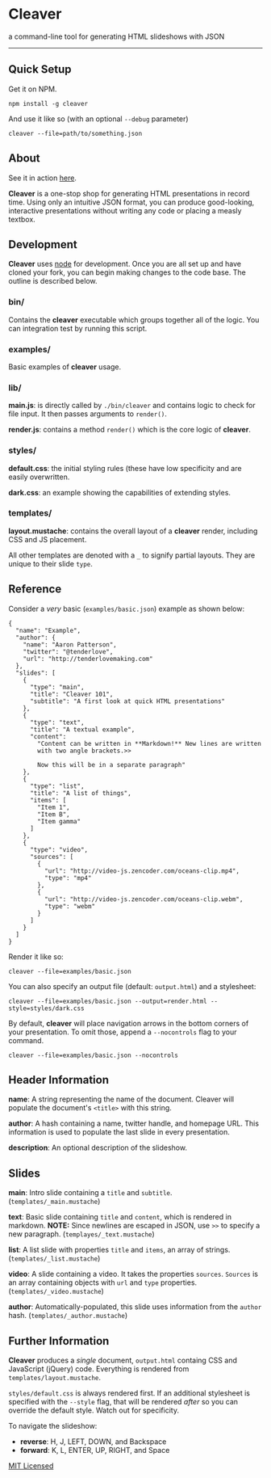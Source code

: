 # Cleaver

a command-line tool for generating HTML slideshows with JSON

---

## Quick Setup

Get it on NPM.

```
npm install -g cleaver
```

And use it like so (with an optional `--debug` parameter)

```
cleaver --file=path/to/something.json
```

## About

See it in action [here](http://prezjordan.github.com/cleaver).

**Cleaver** is a one-stop shop for generating HTML presentations in
record time. Using only an intuitive JSON format, you can produce
good-looking, interactive presentations without writing any code
or placing a measly textbox.

## Development

**Cleaver** uses [node](http://nodejs.org) for development. Once you are
  all set up and have cloned your fork, you can begin making
  changes to the code base. The outline is described below.

### bin/

Contains the **cleaver** executable which groups together all of the
  logic. You can integration test by running this script.

### examples/

Basic examples of **cleaver** usage.

### lib/

**main.js**: is directly called by `./bin/cleaver` and contains logic to
  check for file input. It then passes arguments to `render()`.

**render.js**: contains a method `render()` which is the core logic of
  **cleaver**.

### styles/

**default.css**: the initial styling rules (these have low specificity
  and are easily overwritten.

**dark.css**: an example showing the capabilities of extending styles.

### templates/

**layout.mustache**: contains the overall layout of a **cleaver**
  render, including CSS and JS placement.

All other templates are denoted with a `_` to signify partial layouts.
  They are unique to their slide `type`.

## Reference

Consider a *very* basic (`examples/basic.json`) example as shown below:

```
{
  "name": "Example",
  "author": {
    "name": "Aaron Patterson",
    "twitter": "@tenderlove",
    "url": "http://tenderlovemaking.com"
  },
  "slides": [
    {
      "type": "main",
      "title": "Cleaver 101",
      "subtitle": "A first look at quick HTML presentations"
    },
    {
      "type": "text",
      "title": "A textual example",
      "content": 
        "Content can be written in **Markdown!** New lines are written
        with two angle brackets.>>

        Now this will be in a separate paragraph"
    },
    {
      "type": "list",
      "title": "A list of things",
      "items": [
        "Item 1",
        "Item B",
        "Item gamma"
      ]
    },
    {
      "type": "video",
      "sources": [
        {
          "url": "http://video-js.zencoder.com/oceans-clip.mp4",
          "type": "mp4" 
        },
        {
          "url": "http://video-js.zencoder.com/oceans-clip.webm",
          "type": "webm" 
        }
      ]
    }
  ]
}
```

Render it like so:

```
cleaver --file=examples/basic.json
```

You can also specify an output file (default: `output.html`) and a
stylesheet:

```
cleaver --file=examples/basic.json --output=render.html --style=styles/dark.css
```

By default, **cleaver** will place navigation arrows in the bottom
  corners of your presentation. To omit those, append a `--nocontrols`
  flag to your command.

```
cleaver --file=examples/basic.json --nocontrols
```

## Header Information

**name**: A string representing the name of the document. Cleaver will
  populate the document's `<title>` with this string.

**author**: A hash containing a name, twitter handle, and homepage URL. This information
  is used to populate the last slide in every presentation.

**description**: An optional description of the slideshow.

## Slides

**main**: Intro slide containing a `title` and `subtitle`. (`templates/_main.mustache`)

**text**: Basic slide containing `title` and `content`, which is rendered in markdown. 
  **NOTE:** Since newlines are escaped in JSON, use `>>` to specify a new paragraph. (`templayes/_text.mustache`)

**list**: A list slide with properties `title` and `items`, an array of strings. (`templates/_list.mustache`)

**video**: A slide containing a video. It takes the properties `sources`. `Sources` is an array containing objects with `url` and `type` properties. (`templates/_video.mustache`)

**author**: Automatically-populated, this slide uses information from the `author` hash. (`templates/_author.mustache`)

## Further Information

**Cleaver** produces a *single* document, `output.html` containg CSS and JavaScript (jQuery) code. Everything is 
  rendered from `templates/layout.mustache`.

`styles/default.css` is always rendered first. If an additional
  stylesheet is specified with the `--style` flag, that will be rendered
  *after* so you can override the default style. Watch out for specificity.

To navigate the slideshow: 

* **reverse**: H, J, LEFT, DOWN, and Backspace
* **forward**: K, L, ENTER, UP, RIGHT, and Space

[MIT Licensed](https://github.com/prezjordan/cleaver/blob/master/LICENSE)
